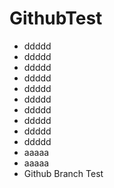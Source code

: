 # GithubTest
 - ddddd 
 - ddddd 
 - ddddd 
 - ddddd 
 - ddddd 
 - ddddd 
 - ddddd
 - ddddd 
 - ddddd  
 - ddddd
 - aaaaa
 - aaaaa
 - Github Branch Test